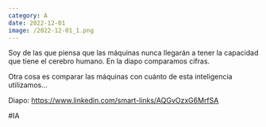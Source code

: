 ```yaml
--- 
category: A 
date: 2022-12-01 
image: /2022-12-01_1.png 
--- 
```


Soy de las que piensa que las máquinas nunca llegarán a tener la capacidad que tiene el cerebro humano. En la diapo comparamos cifras. 

Otra cosa es comparar las máquinas con cuánto de esta inteligencia utilizamos... 

Diapo: https://www.linkedin.com/smart-links/AQGvOzxG6MrfSA

#IA
